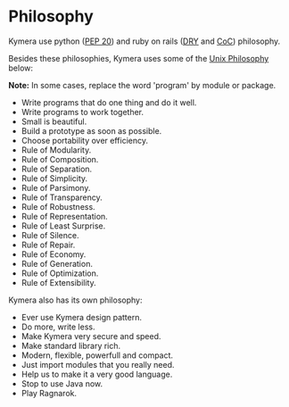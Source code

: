 # Philosophy

Kymera use python \([PEP 20](https://en.wikipedia.org/wiki/Zen_of_Python)\) and ruby on rails \([DRY](https://en.wikipedia.org/wiki/Don%27t_repeat_yourself) and [CoC](https://en.wikipedia.org/wiki/Convention_over_configuration)\) philosophy.

Besides these philosophies, Kymera uses some of the [Unix Philosophy](https://en.wikipedia.org/wiki/Unix_philosophy) below:

**Note:** In some cases, replace the word 'program' by module or package.

* Write programs that do one thing and do it well.
* Write programs to work together.
* Small is beautiful.
* Build a prototype as soon as possible.
* Choose portability over efficiency.
* Rule of Modularity.
* Rule of Composition.
* Rule of Separation.
* Rule of Simplicity.
* Rule of Parsimony.
* Rule of Transparency.
* Rule of Robustness.
* Rule of Representation.
* Rule of Least Surprise.
* Rule of Silence.
* Rule of Repair.
* Rule of Economy.
* Rule of Generation.
* Rule of Optimization.
* Rule of Extensibility.

Kymera also has its own philosophy:

* Ever use Kymera design pattern.
* Do more, write less.
* Make Kymera very secure and speed.
* Make standard library rich.
* Modern, flexible, powerfull and compact.
* Just import modules that you really need.
* Help us to make it a very good language.
* Stop to use Java now.
* Play Ragnarok.

